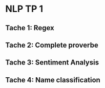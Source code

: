 # NLP TP 1
## Tache 1: Regex
## Tache 2: Complete proverbe
## Tache 3: Sentiment Analysis 
## Tache 4: Name classification
